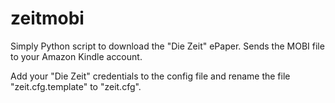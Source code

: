 zeitmobi
========

Simply Python script to download the "Die Zeit" ePaper. Sends the MOBI file to your Amazon Kindle account.

Add your "Die Zeit" credentials to the config file and rename the file "zeit.cfg.template" to "zeit.cfg". 


